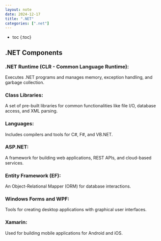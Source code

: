 ```yaml
---
layout: note
date: 2024-12-17
title: ".NET"
categories: [".net"]
---
```


- toc
{:toc}

## .NET Components

###  .NET Runtime (CLR - Common Language Runtime):

Executes .NET programs and manages memory, exception handling, and garbage collection.

### Class Libraries:

A set of pre-built libraries for common functionalities like file I/O, database access, and XML parsing.


### Languages:

Includes compilers and tools for C#, F#, and VB.NET.

### ASP.NET:

A framework for building web applications, REST APIs, and cloud-based services.

### Entity Framework (EF):

An Object-Relational Mapper (ORM) for database interactions.

### Windows Forms and WPF:

Tools for creating desktop applications with graphical user interfaces.

### Xamarin:

Used for building mobile applications for Android and iOS.
